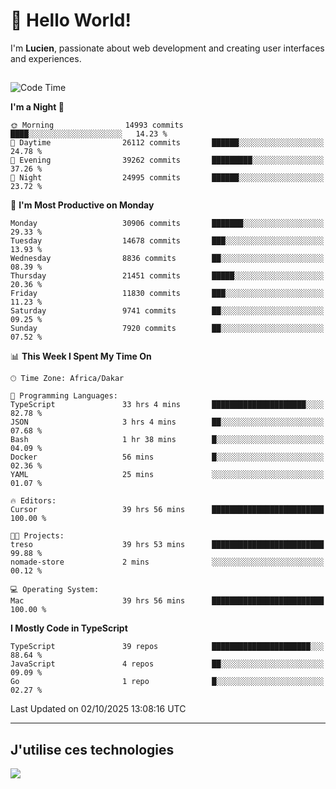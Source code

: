 # 👋 Hello World!

I'm **Lucien**, passionate about web development and creating user interfaces and experiences.

##

<!--START_SECTION:waka-->
![Code Time](http://img.shields.io/badge/Code%20Time-3%2C921%20hrs%2018%20mins-blue)

**I'm a Night 🦉** 

```text
🌞 Morning                14993 commits       ████░░░░░░░░░░░░░░░░░░░░░   14.23 % 
🌆 Daytime                26112 commits       ██████░░░░░░░░░░░░░░░░░░░   24.78 % 
🌃 Evening                39262 commits       █████████░░░░░░░░░░░░░░░░   37.26 % 
🌙 Night                  24995 commits       ██████░░░░░░░░░░░░░░░░░░░   23.72 % 
```
📅 **I'm Most Productive on Monday** 

```text
Monday                   30906 commits       ███████░░░░░░░░░░░░░░░░░░   29.33 % 
Tuesday                  14678 commits       ███░░░░░░░░░░░░░░░░░░░░░░   13.93 % 
Wednesday                8836 commits        ██░░░░░░░░░░░░░░░░░░░░░░░   08.39 % 
Thursday                 21451 commits       █████░░░░░░░░░░░░░░░░░░░░   20.36 % 
Friday                   11830 commits       ███░░░░░░░░░░░░░░░░░░░░░░   11.23 % 
Saturday                 9741 commits        ██░░░░░░░░░░░░░░░░░░░░░░░   09.25 % 
Sunday                   7920 commits        ██░░░░░░░░░░░░░░░░░░░░░░░   07.52 % 
```


📊 **This Week I Spent My Time On** 

```text
🕑︎ Time Zone: Africa/Dakar

💬 Programming Languages: 
TypeScript               33 hrs 4 mins       █████████████████████░░░░   82.78 % 
JSON                     3 hrs 4 mins        ██░░░░░░░░░░░░░░░░░░░░░░░   07.68 % 
Bash                     1 hr 38 mins        █░░░░░░░░░░░░░░░░░░░░░░░░   04.09 % 
Docker                   56 mins             █░░░░░░░░░░░░░░░░░░░░░░░░   02.36 % 
YAML                     25 mins             ░░░░░░░░░░░░░░░░░░░░░░░░░   01.07 % 

🔥 Editors: 
Cursor                   39 hrs 56 mins      █████████████████████████   100.00 % 

🐱‍💻 Projects: 
treso                    39 hrs 53 mins      █████████████████████████   99.88 % 
nomade-store             2 mins              ░░░░░░░░░░░░░░░░░░░░░░░░░   00.12 % 

💻 Operating System: 
Mac                      39 hrs 56 mins      █████████████████████████   100.00 % 
```

**I Mostly Code in TypeScript** 

```text
TypeScript               39 repos            ██████████████████████░░░   88.64 % 
JavaScript               4 repos             ██░░░░░░░░░░░░░░░░░░░░░░░   09.09 % 
Go                       1 repo              █░░░░░░░░░░░░░░░░░░░░░░░░   02.27 % 
```




 Last Updated on 02/10/2025 13:08:16 UTC
<!--END_SECTION:waka-->
---

## J'utilise ces technologies

<p align="left">
  <a href="https://skillicons.dev">
    <img src="https://skillicons.dev/icons?i=ts,js,go,ruby,css,scss,tailwind,react,vite,nextjs,docker,figma,ableton" />
  </a>
</p>

